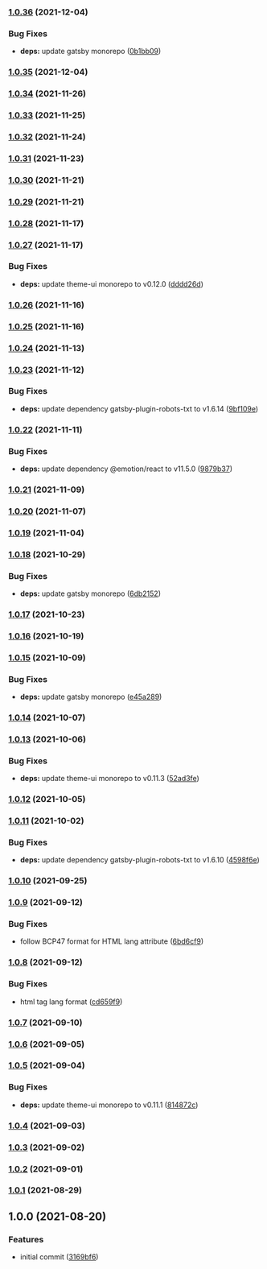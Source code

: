 ### [1.0.36](https://github.com/iamskok/gatsby-seo/compare/v1.0.35...v1.0.36) (2021-12-04)


### Bug Fixes

* **deps:** update gatsby monorepo ([0b1bb09](https://github.com/iamskok/gatsby-seo/commit/0b1bb09782edab22ec19282cf9ed233ed64024c1))

### [1.0.35](https://github.com/iamskok/gatsby-seo/compare/v1.0.34...v1.0.35) (2021-12-04)

### [1.0.34](https://github.com/iamskok/gatsby-seo/compare/v1.0.33...v1.0.34) (2021-11-26)

### [1.0.33](https://github.com/iamskok/gatsby-seo/compare/v1.0.32...v1.0.33) (2021-11-25)

### [1.0.32](https://github.com/iamskok/gatsby-seo/compare/v1.0.31...v1.0.32) (2021-11-24)

### [1.0.31](https://github.com/iamskok/gatsby-seo/compare/v1.0.30...v1.0.31) (2021-11-23)

### [1.0.30](https://github.com/iamskok/gatsby-seo/compare/v1.0.29...v1.0.30) (2021-11-21)

### [1.0.29](https://github.com/iamskok/gatsby-seo/compare/v1.0.28...v1.0.29) (2021-11-21)

### [1.0.28](https://github.com/iamskok/gatsby-seo/compare/v1.0.27...v1.0.28) (2021-11-17)

### [1.0.27](https://github.com/iamskok/gatsby-seo/compare/v1.0.26...v1.0.27) (2021-11-17)


### Bug Fixes

* **deps:** update theme-ui monorepo to v0.12.0 ([dddd26d](https://github.com/iamskok/gatsby-seo/commit/dddd26df7334b19c4630cf7cc68e90d0067e474f))

### [1.0.26](https://github.com/iamskok/gatsby-seo/compare/v1.0.25...v1.0.26) (2021-11-16)

### [1.0.25](https://github.com/iamskok/gatsby-seo/compare/v1.0.24...v1.0.25) (2021-11-16)

### [1.0.24](https://github.com/iamskok/gatsby-seo/compare/v1.0.23...v1.0.24) (2021-11-13)

### [1.0.23](https://github.com/iamskok/gatsby-seo/compare/v1.0.22...v1.0.23) (2021-11-12)


### Bug Fixes

* **deps:** update dependency gatsby-plugin-robots-txt to v1.6.14 ([9bf109e](https://github.com/iamskok/gatsby-seo/commit/9bf109e34d4b4e45148447a5cf0d7b36b290710d))

### [1.0.22](https://github.com/iamskok/gatsby-seo/compare/v1.0.21...v1.0.22) (2021-11-11)


### Bug Fixes

* **deps:** update dependency @emotion/react to v11.5.0 ([9879b37](https://github.com/iamskok/gatsby-seo/commit/9879b375f5687467a57f86130cc20456b3dbcfad))

### [1.0.21](https://github.com/iamskok/gatsby-seo/compare/v1.0.20...v1.0.21) (2021-11-09)

### [1.0.20](https://github.com/iamskok/gatsby-seo/compare/v1.0.19...v1.0.20) (2021-11-07)

### [1.0.19](https://github.com/iamskok/gatsby-seo/compare/v1.0.18...v1.0.19) (2021-11-04)

### [1.0.18](https://github.com/iamskok/gatsby-seo/compare/v1.0.17...v1.0.18) (2021-10-29)


### Bug Fixes

* **deps:** update gatsby monorepo ([6db2152](https://github.com/iamskok/gatsby-seo/commit/6db2152b591019f25e1ba764928cf70638d6e618))

### [1.0.17](https://github.com/iamskok/gatsby-seo/compare/v1.0.16...v1.0.17) (2021-10-23)

### [1.0.16](https://github.com/iamskok/gatsby-seo/compare/v1.0.15...v1.0.16) (2021-10-19)

### [1.0.15](https://github.com/iamskok/gatsby-seo/compare/v1.0.14...v1.0.15) (2021-10-09)


### Bug Fixes

* **deps:** update gatsby monorepo ([e45a289](https://github.com/iamskok/gatsby-seo/commit/e45a28918a4b0c1ec765a01db167df6e81bfd4f4))

### [1.0.14](https://github.com/iamskok/gatsby-seo/compare/v1.0.13...v1.0.14) (2021-10-07)

### [1.0.13](https://github.com/iamskok/gatsby-seo/compare/v1.0.12...v1.0.13) (2021-10-06)


### Bug Fixes

* **deps:** update theme-ui monorepo to v0.11.3 ([52ad3fe](https://github.com/iamskok/gatsby-seo/commit/52ad3fe17985dea8cc49237a5adc4e9d15c565d4))

### [1.0.12](https://github.com/iamskok/gatsby-seo/compare/v1.0.11...v1.0.12) (2021-10-05)

### [1.0.11](https://github.com/iamskok/gatsby-seo/compare/v1.0.10...v1.0.11) (2021-10-02)


### Bug Fixes

* **deps:** update dependency gatsby-plugin-robots-txt to v1.6.10 ([4598f6e](https://github.com/iamskok/gatsby-seo/commit/4598f6e5dd7bf67479a30a9109365d305b5c211b))

### [1.0.10](https://github.com/iamskok/gatsby-seo/compare/v1.0.9...v1.0.10) (2021-09-25)

### [1.0.9](https://github.com/iamskok/gatsby-seo/compare/v1.0.8...v1.0.9) (2021-09-12)


### Bug Fixes

* follow BCP47 format for HTML lang attribute ([6bd6cf9](https://github.com/iamskok/gatsby-seo/commit/6bd6cf96f3810069729135c4b9a29243712303f6))

### [1.0.8](https://github.com/iamskok/gatsby-seo/compare/v1.0.7...v1.0.8) (2021-09-12)


### Bug Fixes

* html tag lang format ([cd659f9](https://github.com/iamskok/gatsby-seo/commit/cd659f98e8fdc5c91f0942dcd11356e4d06d85b4))

### [1.0.7](https://github.com/iamskok/gatsby-seo/compare/v1.0.6...v1.0.7) (2021-09-10)

### [1.0.6](https://github.com/iamskok/gatsby-seo/compare/v1.0.5...v1.0.6) (2021-09-05)

### [1.0.5](https://github.com/iamskok/gatsby-seo/compare/v1.0.4...v1.0.5) (2021-09-04)


### Bug Fixes

* **deps:** update theme-ui monorepo to v0.11.1 ([814872c](https://github.com/iamskok/gatsby-seo/commit/814872c2039962ff89910aff945c45d24d59b834))

### [1.0.4](https://github.com/iamskok/gatsby-seo/compare/v1.0.3...v1.0.4) (2021-09-03)

### [1.0.3](https://github.com/iamskok/gatsby-seo/compare/v1.0.2...v1.0.3) (2021-09-02)

### [1.0.2](https://github.com/iamskok/gatsby-seo/compare/v1.0.1...v1.0.2) (2021-09-01)

### [1.0.1](https://github.com/iamskok/gatsby-seo/compare/v1.0.0...v1.0.1) (2021-08-29)

## 1.0.0 (2021-08-20)


### Features

* initial commit ([3169bf6](https://github.com/iamskok/gatsby-seo/commit/3169bf60d944b538b4e6c4eed625c3c7113b3b18))
